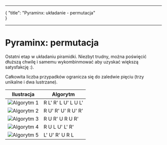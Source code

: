 ***
{
    "title": "Pyraminx: układanie - permutacja"    
}
***
# Pyraminx: permutacja

Ostatni etap w układaniu piramidki. Niezbyt trudny, można poświęcić dłuższą chwilę i samemu wykombinmować aby uzyskać większą satysfakcję :).

Całkowita liczba przypadków ogranicza się do zaledwie pięciu (trzy unikalne i dwa lustrzane).

| Ilustracja                                            | Algorytm            |
| ----------------------------------------------------- | ------------------- |
| ![Algorytm 1](%site.assets%/images/pyraminx/pll1.gif) | R L' R' L U' L U L' |
| ![Algorytm 2](%site.assets%/images/pyraminx/pll2.gif) | R U' R' U' R U' R'  |
| ![Algorytm 3](%site.assets%/images/pyraminx/pll3.gif) | R U R' U R U R'     |
| ![Algorytm 4](%site.assets%/images/pyraminx/pll4.gif) | R U L U' L' R'      |
| ![Algorytm 5](%site.assets%/images/pyraminx/pll5.gif) | L' U' R' U R L      |